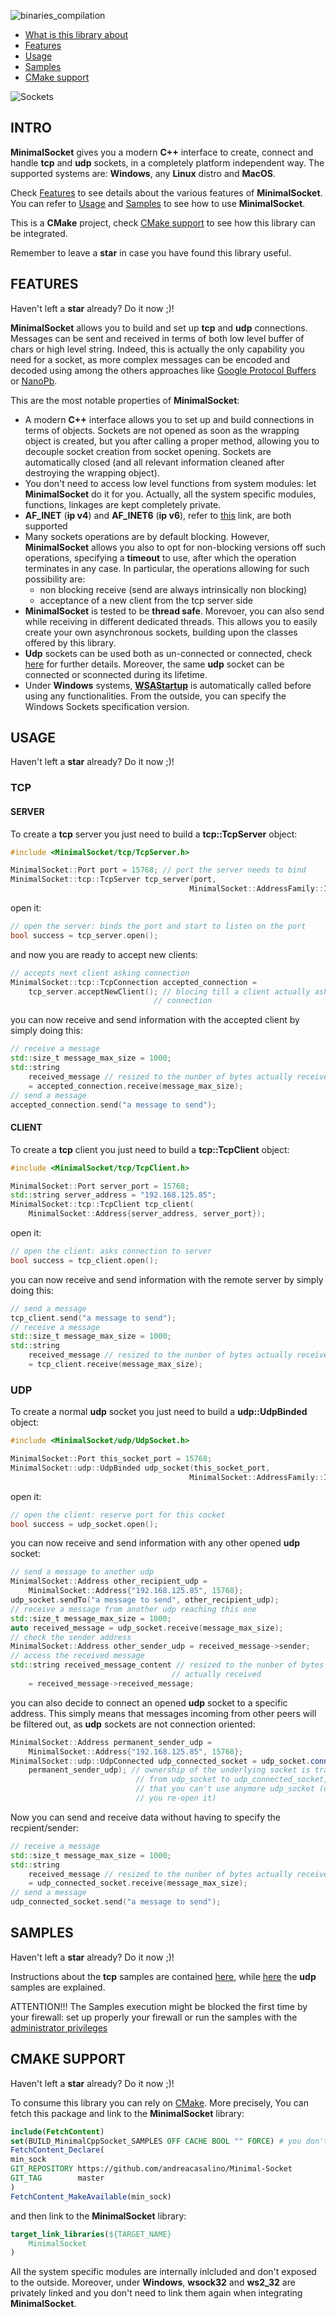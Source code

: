 ![binaries_compilation](https://github.com/andreacasalino/Cross-Platform-Socket/actions/workflows/runTests.yml/badge.svg)

- [What is this library about](#intro)
- [Features](#features)
- [Usage](#usage)
- [Samples](#samples)
- [CMake support](#cmake-support)

![Sockets](./sockets.png)

## INTRO

**MinimalSocket** gives you a modern **C++** interface to create, connect and handle **tcp** and **udp** sockets, in a
completely platform independent way. The supported systems are: **Windows**, any **Linux** distro and **MacOS**.

Check [Features](#features) to see details about the various features of **MinimalSocket**. You can refer to [Usage](#usage) and [Samples](#samples) to see how to use **MinimalSocket**.

This is a **CMake** project, check [CMake support](#cmake-support) to see how this library can be integrated.

Remember to leave a **star** in case you have found this library useful.

## FEATURES

Haven't left a **star** already? Do it now ;)!

**MinimalSocket** allows you to build and set up **tcp** and **udp** connections. Messages can be sent and received in terms of both low level buffer of chars or high level string. Indeed, this is actually the only capability you need for a socket, as more complex messages can be encoded and decoded using among the others approaches like [Google Protocol Buffers](https://developers.google.com/protocol-buffers/docs/cpptutorial) or [NanoPb](https://jpa.kapsi.fi/nanopb/).

This are the most notable properties of **MinimalSocket**:
- A modern **C++** interface allows you to set up and build connections in terms of objects. Sockets are not opened as soon as the wrapping object is created, but you after calling a proper method, allowing you to decouple socket creation from socket opening. Sockets are automatically closed (and all relevant information cleaned after destroying the wrapping object).
- You don't need to access low level functions from system modules: let **MinimalSocket** do it for you. Actually, all the system specific modules, functions, linkages are kept completely private.
- **AF_INET** (**ip v4**) and **AF_INET6** (**ip v6**), refer to [this](https://www.ibm.com/docs/en/i/7.1?topic=characteristics-socket-address-family) link, are both supported
- Many sockets operations are by default blocking. However, **MinimalSocket** allows you also to opt for non-blocking versions off such operations, specifying a **timeout** to use, after which the operation terminates in any case. In particular, the operations allowing for such possibility are:
    - non blocking receive (send are always intrinsically non blocking)
    - acceptance of a new client from the tcp server side
- **MinimalSocket** is tested to be **thread safe**. Morevoer, you can also send while receiving in different dedicated threads. This allows you to easily create your own asynchronous sockets, building upon the classes offered by this library.
- **Udp** sockets can be used both as un-connected or connected, check [here](./samples/udp/README.md) for further details. Moreover, the same **udp** socket can be connected or sconnected during its lifetime.
- Under **Windows** systems, [**WSAStartup**](https://docs.microsoft.com/en-us/windows/win32/api/winsock/nf-winsock-wsastartup) is automatically called before using any functionalities. From the outside, you can specify the Windows Sockets specification version.

## USAGE

Haven't left a **star** already? Do it now ;)!

### TCP

#### SERVER

To create a **tcp** server you just need to build a **tcp::TcpServer** object:
```cpp
#include <MinimalSocket/tcp/TcpServer.h>

MinimalSocket::Port port = 15768; // port the server needs to bind
MinimalSocket::tcp::TcpServer tcp_server(port,
                                        MinimalSocket::AddressFamily::IP_V4);
```

open it:
```cpp
// open the server: binds the port and start to listen on the port
bool success = tcp_server.open();
```

and now you are ready to accept new clients:
```cpp
// accepts next client asking connection
MinimalSocket::tcp::TcpConnection accepted_connection =
    tcp_server.acceptNewClient(); // blocing till a client actually asks the
                                // connection
```

you can now receive and send information with the accepted client by simply doing this:
```cpp
// receive a message
std::size_t message_max_size = 1000;
std::string
    received_message // resized to the nunber of bytes actually received
    = accepted_connection.receive(message_max_size);
// send a message
accepted_connection.send("a message to send");
```

#### CLIENT

To create a **tcp** client you just need to build a **tcp::TcpClient** object:
```cpp
#include <MinimalSocket/tcp/TcpClient.h>

MinimalSocket::Port server_port = 15768;
std::string server_address = "192.168.125.85";
MinimalSocket::tcp::TcpClient tcp_client(
    MinimalSocket::Address{server_address, server_port});
```

open it:
```cpp
// open the client: asks connection to server
bool success = tcp_client.open();
```

you can now receive and send information with the remote server by simply doing this:
```cpp
// send a message
tcp_client.send("a message to send");
// receive a message
std::size_t message_max_size = 1000;
std::string
    received_message // resized to the nunber of bytes actually received
    = tcp_client.receive(message_max_size);
```

### UDP

To create a normal **udp** socket you just need to build a **udp::UdpBinded** object:
```cpp
#include <MinimalSocket/udp/UdpSocket.h>

MinimalSocket::Port this_socket_port = 15768;
MinimalSocket::udp::UdpBinded udp_socket(this_socket_port,
                                        MinimalSocket::AddressFamily::IP_V6);
```

open it:
```cpp
// open the client: reserve port for this cocket
bool success = udp_socket.open();
```

you can now receive and send information with any other opened **udp** socket:
```cpp
// send a message to another udp
MinimalSocket::Address other_recipient_udp =
    MinimalSocket::Address{"192.168.125.85", 15768};
udp_socket.sendTo("a message to send", other_recipient_udp);
// receive a message from another udp reaching this one
std::size_t message_max_size = 1000;
auto received_message = udp_socket.receive(message_max_size);
// check the sender address
MinimalSocket::Address other_sender_udp = received_message->sender;
// access the received message
std::string received_message_content // resized to the nunber of bytes
                                    // actually received
    = received_message->received_message;
```

you can also decide to connect an opened **udp** socket to a specific address. This simply means that messages incoming from other peers will be filtered out, as **udp** sockets are not connection oriented:
```cpp
MinimalSocket::Address permanent_sender_udp =
    MinimalSocket::Address{"192.168.125.85", 15768};
MinimalSocket::udp::UdpConnected udp_connected_socket = udp_socket.connect(
    permanent_sender_udp); // ownership of the underlying socket is transfered
                            // from udp_socket to udp_connected_socket, meaning
                            // that you can't use anymore udp_socket (unless
                            // you re-open it)
```

Now you can send and receive data without having to specify the recpient/sender:
```cpp
// receive a message
std::size_t message_max_size = 1000;
std::string
    received_message // resized to the nunber of bytes actually received
    = udp_connected_socket.receive(message_max_size);
// send a message
udp_connected_socket.send("a message to send");
```

## SAMPLES

Haven't left a **star** already? Do it now ;)!

Instructions about the **tcp** samples are contained [here](./samples/tcp/README.md), while [here](./samples/udp/README.md) the **udp** samples are explained.

ATTENTION!!! The Samples execution might be blocked the first time by your firewall: set up properly your firewall or run the samples with the [administrator privileges](https://www.techopedia.com/definition/4961/administrative-privileges#:~:text=Administrative%20privileges%20are%20the%20ability,as%20a%20database%20management%20system.)

## CMAKE SUPPORT

Haven't left a **star** already? Do it now ;)!
   
To consume this library you can rely on [CMake](https://cmake.org).
More precisely, You can fetch this package and link to the **MinimalSocket** library:
```cmake
include(FetchContent)
set(BUILD_MinimalCppSocket_SAMPLES OFF CACHE BOOL "" FORCE) # you don't want the samples in this case
FetchContent_Declare(
min_sock
GIT_REPOSITORY https://github.com/andreacasalino/Minimal-Socket
GIT_TAG        master
)
FetchContent_MakeAvailable(min_sock)
```

and then link to the **MinimalSocket** library:
```cmake
target_link_libraries(${TARGET_NAME}
    MinimalSocket
)
```

All the system specific modules are internally inlcluded and don't exposed to the outside.
Moreover, under **Windows**, **wsock32** and **ws2_32** are privately linked and you don't need to link them again when integrating **MinimalSocket**.
